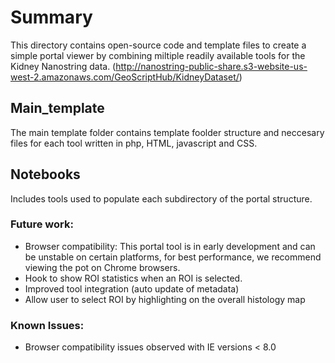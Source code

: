 # Summary
This directory contains open-source code and template files to create a simple portal viewer by combining miltiple readily available tools for the Kidney Nanostring data.
(http://nanostring-public-share.s3-website-us-west-2.amazonaws.com/GeoScriptHub/KidneyDataset/)

## Main_template
The main template folder contains template foolder structure and neccesary files for each tool written in php, HTML, javascript and CSS. 

## Notebooks
Includes tools used to populate each subdirectory of the portal structure.


### Future work:
- Browser compatibility: This portal tool is in early development and can be unstable on certain platforms, for best performance, we recommend viewing the pot on Chrome browsers.
- Hook to show ROI statistics when an ROI is selected.
- Improved tool integration (auto update of metadata)
- Allow user to select ROI by highlighting on the overall histology map

### Known Issues:
- Browser compatibility issues observed with IE versions < 8.0
